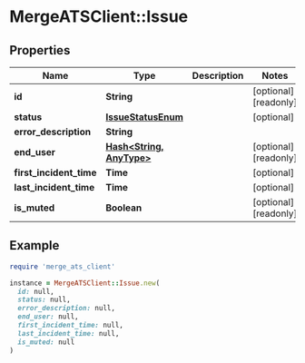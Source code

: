 # MergeATSClient::Issue

## Properties

| Name | Type | Description | Notes |
| ---- | ---- | ----------- | ----- |
| **id** | **String** |  | [optional][readonly] |
| **status** | [**IssueStatusEnum**](IssueStatusEnum.md) |  | [optional] |
| **error_description** | **String** |  |  |
| **end_user** | [**Hash&lt;String, AnyType&gt;**](AnyType.md) |  | [optional][readonly] |
| **first_incident_time** | **Time** |  | [optional] |
| **last_incident_time** | **Time** |  | [optional] |
| **is_muted** | **Boolean** |  | [optional][readonly] |

## Example

```ruby
require 'merge_ats_client'

instance = MergeATSClient::Issue.new(
  id: null,
  status: null,
  error_description: null,
  end_user: null,
  first_incident_time: null,
  last_incident_time: null,
  is_muted: null
)
```

